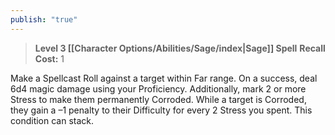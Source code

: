 ```yaml
---
publish: "true"
---
```

> **Level 3 [[Character Options/Abilities/Sage/index|Sage]] Spell**
> **Recall Cost:** 1

Make a Spellcast Roll against a target within Far range. On a success, deal 6d4 magic damage using your Proficiency. Additionally, mark 2 or more Stress to make them permanently Corroded. While a target is Corroded, they gain a –1 penalty to their Difficulty for every 2 Stress you spent. This condition can stack.

